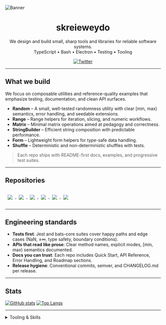 ![Banner](./banner.jpg)

<h1 align="center">skreieweydo</h1>
<p align="center">
  We design and build small, sharp tools and libraries for reliable software systems.
  <br/>TypeScript • Bash • Electron • Testing • Tooling
</p>

<p align="center">
  <a href="https://twitter.com/skreieweydo">
    <img alt="Twitter" src="https://img.shields.io/badge/Twitter-Profile-informational?style=flat-square&logo=twitter&logoColor=white&color=0D76A8">
  </a>
</p>

---

## What we build

We focus on composable utilities and reference-quality examples that emphasize testing, documentation, and clean API surfaces.

- **Random** – A small, well-tested randomness utility with clear [min, max) semantics, error handling, and seedable extensions.
- **Range** – Range helpers for iteration, slicing, and numeric workflows.
- **Matrix** – Minimal matrix operations aimed at pedagogy and correctness.
- **StringBuilder** – Efficient string composition with predictable performance.
- **Form** – Lightweight form helpers for type-safe data handling.
- **Shuffle** – Deterministic and non-deterministic shuffles with tests.

> Each repo ships with README-first docs, examples, and progressive test suites.

---

## Repositories

<a href="https://github.com/skreieweydo/shuffle">
  <img align="center" style="margin:1rem 0.5rem" src="https://github-readme-stats.vercel.app/api/pin/?username=skreieweydo&repo=shuffle&title_color=ffffff&text_color=c9cacc&icon_color=4AB197&bg_color=1A2B34" />
</a>
<a href="https://github.com/skreieweydo/Random">
  <img align="center" style="margin:1rem 0.5rem" src="https://github-readme-stats.vercel.app/api/pin/?username=skreieweydo&repo=Random&title_color=ffffff&text_color=c9cacc&icon_color=4AB197&bg_color=1A2B34" />
</a>
<a href="https://github.com/skreieweydo/Range">
  <img align="center" style="margin:1rem 0.5rem" src="https://github-readme-stats.vercel.app/api/pin/?username=skreieweydo&repo=Range&title_color=ffffff&text_color=c9cacc&icon_color=4AB197&bg_color=1A2B34" />
</a>
<a href="https://github.com/skreieweydo/Matrix">
  <img align="center" style="margin:1rem 0.5rem" src="https://github-readme-stats.vercel.app/api/pin/?username=skreieweydo&repo=Matrix&title_color=ffffff&text_color=c9cacc&icon_color=4AB197&bg_color=1A2B34" />
</a>
<a href="https://github.com/skreieweydo/StringBuilder">
  <img align="center" style="margin:1rem 0.5rem" src="https://github-readme-stats.vercel.app/api/pin/?username=skreieweydo&repo=StringBuilder&title_color=ffffff&text_color=c9cacc&icon_color=4AB197&bg_color=1A2B34" />
</a>
<a href="https://github.com/skreieweydo/Form">
  <img align="center" style="margin:1rem 0.5rem" src="https://github-readme-stats.vercel.app/api/pin/?username=skreieweydo&repo=Form&title_color=ffffff&text_color=c9cacc&icon_color=4AB197&bg_color=1A2B34" />
</a>

---

## Engineering standards

- **Tests first**: Jest and bats-core suites cover happy paths and edge cases (NaN, ±∞, type safety, boundary conditions).
- **APIs that read like prose**: Clear method names, explicit modes, [min, max) semantics documented.
- **Docs you can trust**: Each repo includes Quick Start, API Reference, Error Handling, and Roadmap sections.
- **Release hygiene**: Conventional commits, semver, and CHANGELOG.md per release.

---

## Stats

[![GitHub stats](https://github-readme-stats.vercel.app/api?username=skreieweydo)](https://github.com/anuraghazra/github-readme-stats)
[![Top Langs](https://github-readme-stats.vercel.app/api/top-langs/?username=skreieweydo&layout=compact)](https://github.com/anuraghazra/github-readme-stats)

---

<details>
<summary>Tooling & Skills</summary>
<br>

![](https://img.shields.io/badge/Code-React-informational?style=flat&logo=react&logoColor=white&color=4AB197)
![](https://img.shields.io/badge/Code-JavaScript-informational?style=flat&logo=javascript&logoColor=white&color=4AB197)
![](https://img.shields.io/badge/Code-TypeScript-informational?style=flat&logo=TypeScript&logoColor=white&color=4AB197)
![](https://img.shields.io/badge/Test-Jest-informational?style=flat&logo=jest&logoColor=white&color=4AB197)
![](https://img.shields.io/badge/Tools-Docker-informational?style=flat&logo=docker&logoColor=white&color=4AB197)
![](https://img.shields.io/badge/Tools-NPM-informational?style=flat&logo=npm&logoColor=white&color=4AB197)
![](https://img.shields.io/badge/Tools-GitHub-informational?style=flat&logo=GitHub&logoColor=white&color=4AB197)

</details>

<br>
